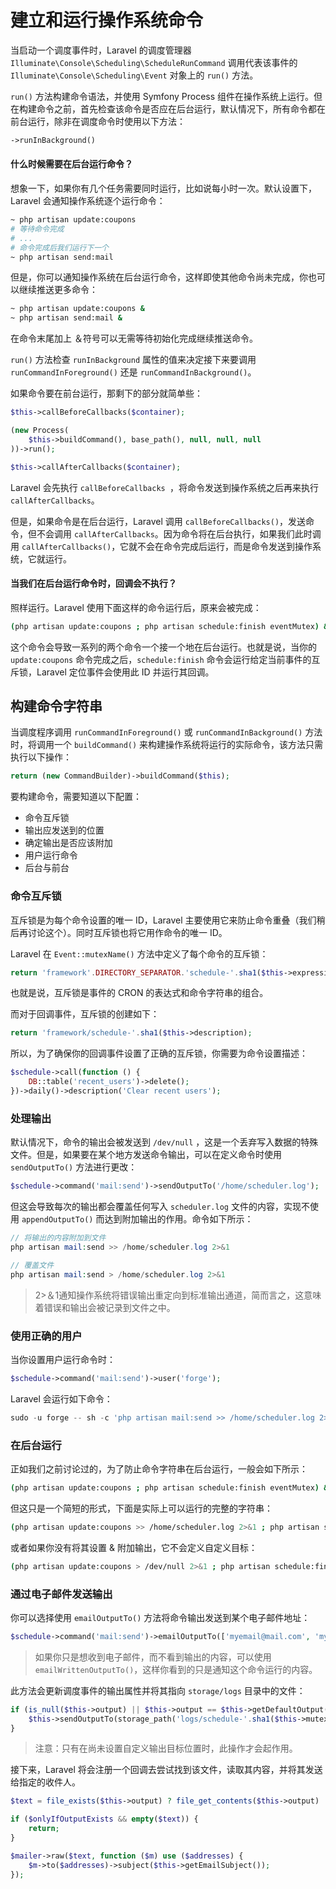 # 建立和运行操作系统命令

当启动一个调度事件时，Laravel 的调度管理器 `Illuminate\Console\Scheduling\ScheduleRunCommand` 调用代表该事件的 `Illuminate\Console\Scheduling\Event` 对象上的 `run()` 方法。

 `run()` 方法构建命令语法，并使用 Symfony Process 组件在操作系统上运行。但在构建命令之前，首先检查该命令是否应在后台运行，默认情况下，所有命令都在前台运行，除非在调度命令时使用以下方法：

```php
->runInBackground()
```

#### 什么时候需要在后台运行命令？

想象一下，如果你有几个任务需要同时运行，比如说每小时一次。默认设置下，Laravel 会通知操作系统逐个运行命令：

```bash
~ php artisan update:coupons
# 等待命令完成
# ...
# 命令完成后我们运行下一个
~ php artisan send:mail
```

但是，你可以通知操作系统在后台运行命令，这样即使其他命令尚未完成，你也可以继续推送更多命令：

```bash
~ php artisan update:coupons &
~ php artisan send:mail &
```

在命令末尾加上 ＆符号可以无需等待初始化完成继续推送命令。

`run()` 方法检查 `runInBackground` 属性的值来决定接下来要调用 `runCommandInForeground()` 还是 `runCommandInBackground()`。

如果命令要在前台运行，那剩下的部分就简单些：

```php
$this->callBeforeCallbacks($container);

(new Process(
    $this->buildCommand(), base_path(), null, null, null
))->run();

$this->callAfterCallbacks($container);
```

Laravel 会先执行 `callBeforeCallbacks `，将命令发送到操作系统之后再来执行 `callAfterCallbacks`。

但是，如果命令是在后台运行，Laravel 调用 `callBeforeCallbacks()`，发送命令，但不会调用 `callAfterCallbacks`。因为命令将在后台执行，如果我们此时调用 `callAfterCallbacks()`，它就不会在命令完成后运行，而是命令发送到操作系统，它就运行。

#### 当我们在后台运行命令时，回调会不执行？

照样运行。Laravel 使用下面这样的命令运行后，原来会被完成：

```bash
(php artisan update:coupons ; php artisan schedule:finish eventMutex) &
```

这个命令会导致一系列的两个命令一个接一个地在后台运行。也就是说，当你的 `update:coupons` 命令完成之后，`schedule:finish` 命令会运行给定当前事件的互斥锁，Laravel 定位事件会使用此 ID 并运行其回调。

## 构建命令字符串

当调度程序调用 `runCommandInForeground()` 或 `runCommandInBackground()` 方法时，将调用一个 `buildCommand()` 来构建操作系统将运行的实际命令，该方法只需执行以下操作：

```php
return (new CommandBuilder)->buildCommand($this);
```

要构建命令，需要知道以下配置：

* 命令互斥锁
* 输出应发送到的位置
* 确定输出是否应该附加
* 用户运行命令
* 后台与前台

### 命令互斥锁

互斥锁是为每个命令设置的唯一 ID，Laravel 主要使用它来防止命令重叠（我们稍后再讨论这个）。同时互斥锁也将它用作命令的唯一 ID。

Laravel 在 `Event::mutexName()` 方法中定义了每个命令的互斥锁：

```php
return 'framework'.DIRECTORY_SEPARATOR.'schedule-'.sha1($this->expression.$this->command);
```

也就是说，互斥锁是事件的 CRON 的表达式和命令字符串的组合。

而对于回调事件，互斥锁的创建如下：

```php
return 'framework/schedule-'.sha1($this->description);
```

所以，为了确保你的回调事件设置了正确的互斥锁，你需要为命令设置描述：

```php
$schedule->call(function () {
    DB::table('recent_users')->delete();
})->daily()->description('Clear recent users');
```

### 处理输出

默认情况下，命令的输出会被发送到 `/dev/null` ，这是一个丢弃写入数据的特殊文件。但是，如果要在某个地方发送命令输出，可以在定义命令时使用 `sendOutputTo()` 方法进行更改：

```php
$schedule->command('mail:send')->sendOutputTo('/home/scheduler.log');
```

但这会导致每次的输出都会覆盖任何写入 `scheduler.log` 文件的内容，实现不使用 `appendOutputTo()` 而达到附加输出的作用。命令如下所示：

```php
// 将输出的内容附加到文件
php artisan mail:send >> /home/scheduler.log 2>&1

// 覆盖文件
php artisan mail:send > /home/scheduler.log 2>&1
```

> 2>＆1通知操作系统将错误输出重定向到标准输出通道，简而言之，这意味着错误和输出会被记录到文件之中。

### 使用正确的用户

当你设置用户运行命令时：

```php
$schedule->command('mail:send')->user('forge');
```

Laravel 会运行如下命令：

```php
sudo -u forge -- sh -c 'php artisan mail:send >> /home/scheduler.log 2>&1'
```

### 在后台运行

正如我们之前讨论过的，为了防止命令字符串在后台运行，一般会如下所示：

```bash
(php artisan update:coupons ; php artisan schedule:finish eventMutex) &
```

但这只是一个简短的形式，下面是实际上可以运行的完整的字符串：

```bash
(php artisan update:coupons >> /home/scheduler.log 2>&1 ; php artisan schedule:finish eventMutex) > /dev/null 2>&1  &
```

或者如果你没有将其设置 & 附加输出，它不会定义自定义目标：

```bash
(php artisan update:coupons > /dev/null 2>&1 ; php artisan schedule:finish eventMutex) > /dev/null 2>&1  &
```

### 通过电子邮件发送输出

你可以选择使用 `emailOutputTo()` 方法将命令输出发送到某个电子邮件地址：

```php
$schedule->command('mail:send')->emailOutputTo(['myemail@mail.com', 'myOtheremail@mail.com']);
```

> 如果你只是想收到电子邮件，而不看到输出的内容，可以使用 `emailWrittenOutputTo()`，这样你看到的只是通知这个命令运行的内容。

此方法会更新调度事件的输出属性并将其指向 `storage/logs` 目录中的文件：

```php
if (is_null($this->output) || $this->output == $this->getDefaultOutput()) {
    $this->sendOutputTo(storage_path('logs/schedule-'.sha1($this->mutexName()).'.log'));
}
```

> 注意：只有在尚未设置自定义输出目标位置时，此操作才会起作用。

接下来，Laravel 将会注册一个回调去尝试找到该文件，读取其内容，并将其发送给指定的收件人。

```php
$text = file_exists($this->output) ? file_get_contents($this->output) : '';

if ($onlyIfOutputExists && empty($text)) {
    return;
}

$mailer->raw($text, function ($m) use ($addresses) {
    $m->to($addresses)->subject($this->getEmailSubject());
});
```
